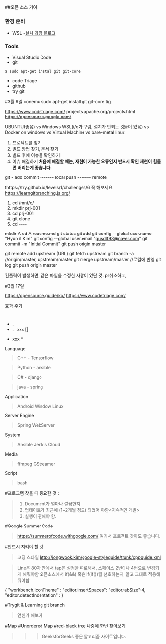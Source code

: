 ##오픈 소스 기여
### 환경 준비
- WSL
  -[설치 과정 블로그](https://joojy.net/p/20171224581)

### Tools
- Visual Studio Code
- git
```bash
$ sudo apt-get instal git git-core
```
- code Triage
- github
- try git

#3월 9일
conemu
sudo apt-get install git git-core tig

https://www.codetriage.com/
projects.apache.org/projects.html
https://opensource.google.com/

UBUNTU(좋음) vs Windows WSL(i/o가 구림, 설치가 안되는 것들이 있음) vs Docker on windows vs Virtual Machine vs bare-metal linux

1. 프로젝트를 찾기
2. 빌드 방법 찾기, 문서 찾기
3. 빌드 후에 이슈들 확인하기
4. 이슈 해결하기
**처음에 해결할 때는, 재현이 가능한 오류인지 반드시 확인
재현이 힘들면 버리는게 좋습니다.**

git -
add
commit
------- local
push
------- remote

thttps://try.github.io/levels/1/challenges/6 꼭 해보세요
https://learngitbranching.js.org/

1. cd /mnt/c/
2. mkdir prj-001
3. cd prj-001
4. git clone 
5. cd ----


mkdir A
cd A
readme.md
git status
git add 
git config --global user.name "Hyun il Kim"
git config --global user.email "gusdlf93@naver.com"
git commit -m "Initial Commit"
git push origin master

git remote add upstream (URL)
git fetch upstream
git branch -a
//origin/master, upstream/master
git merge upstream/master  //로컬에 반영
git log
git push origin master

컨플릭이 발생하면, 같은 파일을 수정한 사람이 있단 것.
pr취소하고, 

#3월 17일

https://opensource.guide/ko/
https://www.codetriage.com/

효과 주기
#
##
-    .
-    .
```  xxx ```
[]
* xxx *
>
>>
>>>


Language
>C++  - Tensorflow

>Python - ansible

>C# - django

>java - spring


Application
>Android
>Window
>Linux

Server
Engine
>Spring
>WebServer 

System
 >Ansible
 >Jenkis
 >Cloud 

Media
 >ffmpeg
 >GStreamer

Script
> bash

#프로그램 찾을 때 중요한 것 :
>1. Document가 얼마나 깔끔한지
>2. 업데이트가 최근에 (1~2개월 정도) 되었어 야함<지속적인 개발>
>3. 실행이 편해야 함.

#Google Summer Code
>https://summerofcode.withgoogle.com/
여기서 프로젝트 찾아도 좋습니다.

#반드시 지켜야 할 것
>코딩 스타일 
>http://jongwook.kim/google-styleguide/trunk/cppguide.xml

> Line은 80자 안에서
> tap은 설정을 따로해서, 스페이스 2번이나 4번으로 변경되게 해줘야함
> 오픈소스에서 if(&&) 혹은 if(if())뭘 선호하는지, 알고 그대로 적용해줘야함

{
  "workbench.iconTheme" :
  "editor.insertSpaces":
  "editor.tabSize":4,
  "editor.detectIndentation" : 
}

#Trygit & Learning git branch
>언젠가 해보기

#Map 
#Unordered Map
#red-black tree
나중에 한번 찾아보기

>>>GeeksforGeeks 좋은 알고리즘 사이트입니다.